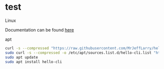 # test

Linux

Documentation can be found [here](./docs/config.md)

apt

```bash
curl -s --compressed "https://raw.githubusercontent.com/MrJeffLarry/hello-cli/main/apt/public_key.gpg" | sudo apt-key add -
sudo curl -s --compressed -o /etc/apt/sources.list.d/hello-cli.list "https://raw.githubusercontent.com/MrJeffLarry/hello-cli/main/apt/hello-cli.list"
sudo apt update
sudo apt install hello-cli
```